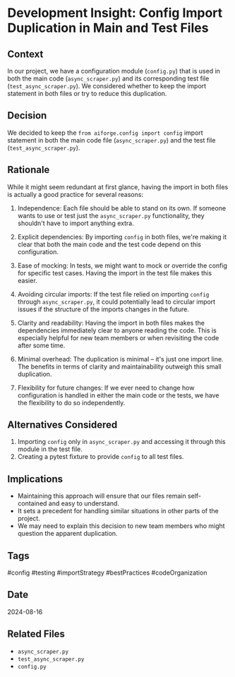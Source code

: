 # Development Insight: Config Import Duplication in Main and Test Files

## Context

In our project, we have a configuration module (`config.py`) that is used in both the main code (`async_scraper.py`) and its corresponding test file (`test_async_scraper.py`). We considered whether to keep the import statement in both files or try to reduce this duplication.

## Decision

We decided to keep the `from aiforge.config import config` import statement in both the main code file (`async_scraper.py`) and the test file (`test_async_scraper.py`).

## Rationale

While it might seem redundant at first glance, having the import in both files is actually a good practice for several reasons:

1. Independence: Each file should be able to stand on its own. If someone wants to use or test just the `async_scraper.py` functionality, they shouldn't have to import anything extra.

2. Explicit dependencies: By importing `config` in both files, we're making it clear that both the main code and the test code depend on this configuration.

3. Ease of mocking: In tests, we might want to mock or override the config for specific test cases. Having the import in the test file makes this easier.

4. Avoiding circular imports: If the test file relied on importing `config` through `async_scraper.py`, it could potentially lead to circular import issues if the structure of the imports changes in the future.

5. Clarity and readability: Having the import in both files makes the dependencies immediately clear to anyone reading the code. This is especially helpful for new team members or when revisiting the code after some time.

6. Minimal overhead: The duplication is minimal – it's just one import line. The benefits in terms of clarity and maintainability outweigh this small duplication.

7. Flexibility for future changes: If we ever need to change how configuration is handled in either the main code or the tests, we have the flexibility to do so independently.

## Alternatives Considered

1. Importing `config` only in `async_scraper.py` and accessing it through this module in the test file.
2. Creating a pytest fixture to provide `config` to all test files.

## Implications

- Maintaining this approach will ensure that our files remain self-contained and easy to understand.
- It sets a precedent for handling similar situations in other parts of the project.
- We may need to explain this decision to new team members who might question the apparent duplication.

## Tags

#config #testing #importStrategy #bestPractices #codeOrganization

## Date

2024-08-16

## Related Files

- `async_scraper.py`
- `test_async_scraper.py`
- `config.py`
